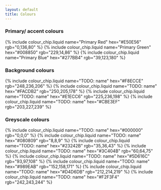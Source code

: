 ```yaml
---
layout: default
title: Colours
---
```


### Primary/ accent colours

<div class="design-system">
  {% include colour_chip.liquid name="Primary Red"   hex="#E50E56" rgb="0,136,80"   %}
  {% include colour_chip.liquid name="Primary Green" hex="#008850" rgb="229,14,86"  %}
  {% include colour_chip.liquid name="Primary Blue"  hex="#277BB4" rgb="39,123,180" %}
</div>

### Background colours

<div class="design-system">
  {% include colour_chip.liquid name="TODO: name" hex="#F8ECCE" rgb="248,236,206" %}
  {% include colour_chip.liquid name="TODO: name" hex="#FACDB2" rgb="250,205,178" %}
  {% include colour_chip.liquid name="TODO: name" hex="#E1ECC6" rgb="225,236,198" %}
  {% include colour_chip.liquid name="TODO: name" hex="#CBE3EF" rgb="203,227,239" %}
</div>

### Greyscale colours

<div class="design-system">
  {% include colour_chip.liquid name="TODO: name" hex="#000000" rgb="0,0,0"       %}
  {% include colour_chip.liquid name="TODO: name" hex="#080809" rgb="8,8,9"       %}
  {% include colour_chip.liquid name="TODO: name" hex="#23242B" rgb="35,36,43"    %}
  {% include colour_chip.liquid name="TODO: name" hex="#3C404B" rgb="60,64,75"    %}
  {% include colour_chip.liquid name="TODO: name" hex="#5D616C" rgb="93,97,108"   %}
  {% include colour_chip.liquid name="TODO: name" hex="#989EAB" rgb="152,158,171" %}
  {% include colour_chip.liquid name="TODO: name" hex="#D4D6DB" rgb="212,214,219" %}
  {% include colour_chip.liquid name="TODO: name" hex="#F2F3F4" rgb="242,243,244" %}
</div>